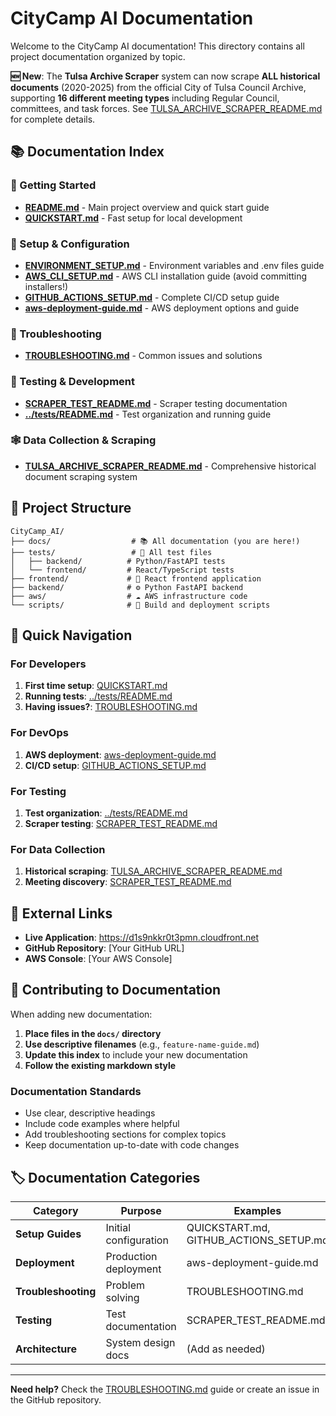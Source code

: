 # CityCamp AI Documentation

Welcome to the CityCamp AI documentation! This directory contains all project documentation organized by topic.

**🆕 New**: The **Tulsa Archive Scraper** system can now scrape **ALL historical documents** (2020-2025) from the official City of Tulsa Council Archive, supporting **16 different meeting types** including Regular Council, committees, and task forces. See [TULSA_ARCHIVE_SCRAPER_README.md](TULSA_ARCHIVE_SCRAPER_README.md) for complete details.

## 📚 Documentation Index

### 🚀 Getting Started
- **[README.md](README.md)** - Main project overview and quick start guide
- **[QUICKSTART.md](QUICKSTART.md)** - Fast setup for local development

### 🔧 Setup & Configuration
- **[ENVIRONMENT_SETUP.md](ENVIRONMENT_SETUP.md)** - Environment variables and .env files guide
- **[AWS_CLI_SETUP.md](AWS_CLI_SETUP.md)** - AWS CLI installation guide (avoid committing installers!)
- **[GITHUB_ACTIONS_SETUP.md](GITHUB_ACTIONS_SETUP.md)** - Complete CI/CD setup guide
- **[aws-deployment-guide.md](aws-deployment-guide.md)** - AWS deployment options and guide

### 🐛 Troubleshooting
- **[TROUBLESHOOTING.md](TROUBLESHOOTING.md)** - Common issues and solutions

### 🧪 Testing & Development
- **[SCRAPER_TEST_README.md](SCRAPER_TEST_README.md)** - Scraper testing documentation
- **[../tests/README.md](../tests/README.md)** - Test organization and running guide

### 🕸️ Data Collection & Scraping
- **[TULSA_ARCHIVE_SCRAPER_README.md](TULSA_ARCHIVE_SCRAPER_README.md)** - Comprehensive historical document scraping system

## 📁 Project Structure

```
CityCamp_AI/
├── docs/                  # 📚 All documentation (you are here!)
├── tests/                 # 🧪 All test files
│   ├── backend/          # Python/FastAPI tests
│   └── frontend/         # React/TypeScript tests
├── frontend/             # 🎨 React frontend application
├── backend/              # ⚙️ Python FastAPI backend
├── aws/                  # ☁️ AWS infrastructure code
└── scripts/              # 🔧 Build and deployment scripts
```

## 🎯 Quick Navigation

### For Developers
1. **First time setup**: [QUICKSTART.md](QUICKSTART.md)
2. **Running tests**: [../tests/README.md](../tests/README.md)
3. **Having issues?**: [TROUBLESHOOTING.md](TROUBLESHOOTING.md)

### For DevOps
1. **AWS deployment**: [aws-deployment-guide.md](aws-deployment-guide.md)
2. **CI/CD setup**: [GITHUB_ACTIONS_SETUP.md](GITHUB_ACTIONS_SETUP.md)

### For Testing
1. **Test organization**: [../tests/README.md](../tests/README.md)
2. **Scraper testing**: [SCRAPER_TEST_README.md](SCRAPER_TEST_README.md)

### For Data Collection
1. **Historical scraping**: [TULSA_ARCHIVE_SCRAPER_README.md](TULSA_ARCHIVE_SCRAPER_README.md)
2. **Meeting discovery**: [SCRAPER_TEST_README.md](SCRAPER_TEST_README.md)

## 🔗 External Links

- **Live Application**: https://d1s9nkkr0t3pmn.cloudfront.net
- **GitHub Repository**: [Your GitHub URL]
- **AWS Console**: [Your AWS Console]

## 📝 Contributing to Documentation

When adding new documentation:

1. **Place files in the `docs/` directory**
2. **Use descriptive filenames** (e.g., `feature-name-guide.md`)
3. **Update this index** to include your new documentation
4. **Follow the existing markdown style**

### Documentation Standards

- Use clear, descriptive headings
- Include code examples where helpful
- Add troubleshooting sections for complex topics
- Keep documentation up-to-date with code changes

## 🏷️ Documentation Categories

| Category | Purpose | Examples |
|----------|---------|----------|
| **Setup Guides** | Initial configuration | QUICKSTART.md, GITHUB_ACTIONS_SETUP.md |
| **Deployment** | Production deployment | aws-deployment-guide.md |
| **Troubleshooting** | Problem solving | TROUBLESHOOTING.md |
| **Testing** | Test documentation | SCRAPER_TEST_README.md |
| **Architecture** | System design docs | (Add as needed) |

---

**Need help?** Check the [TROUBLESHOOTING.md](TROUBLESHOOTING.md) guide or create an issue in the GitHub repository.
